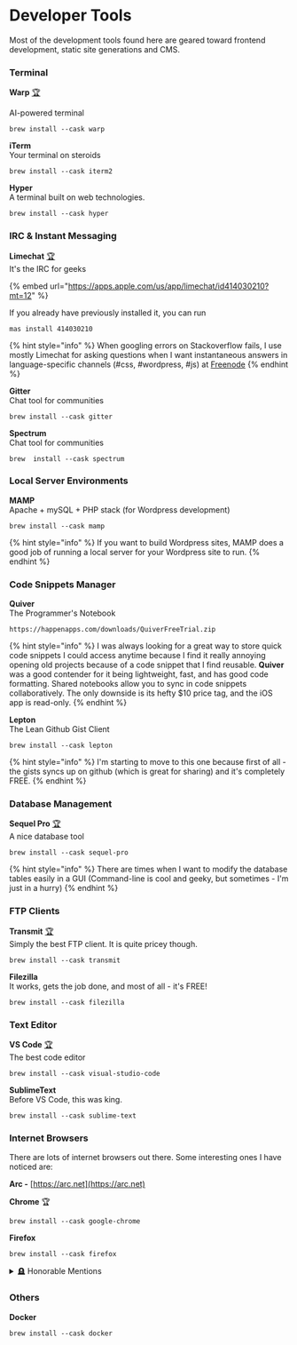 # Developer Tools

Most of the development tools found here are geared toward frontend development, static site generations and CMS.

### **Terminal**

**Warp** [🏆](https://emojipedia.org/trophy/)

AI-powered terminal

```
brew install --cask warp
```

**iTerm**\
Your terminal on steroids

```
brew install --cask iterm2
```

**Hyper**  \
A terminal built on web technologies.

```
brew install --cask hyper
```



### **IRC &** Instant Messaging

**Limechat** [🏆](https://emojipedia.org/trophy/)\
It's the IRC for geeks

{% embed url="https://apps.apple.com/us/app/limechat/id414030210?mt=12" %}

If you already have previously installed it, you can run&#x20;

```
mas install 414030210
```

{% hint style="info" %}
When googling errors on Stackoverflow fails,  I use mostly Limechat for asking  questions when I want instantaneous answers in language-specific channels (#css, #wordpress, #js) at [Freenode](https://freenode.net/)
{% endhint %}

**Gitter**\
Chat tool for communities

```
brew install --cask gitter
```

**Spectrum**\
Chat tool for communities

```
brew  install --cask spectrum
```

###

### **Local Server Environments**

**MAMP**\
Apache + mySQL + PHP stack (for Wordpress development)

```
brew install --cask mamp
```

{% hint style="info" %}
If you want to build Wordpress sites, MAMP does a good job of running a local server for your Wordpress site to run.
{% endhint %}



### Code Snippets Manager

**Quiver**\
The Programmer's Notebook

```
https://happenapps.com/downloads/QuiverFreeTrial.zip
```

{% hint style="info" %}
I was always looking for a great way to store quick code snippets I could access anytime because I find it really annoying opening old projects because of a code snippet that I find reusable. **Quiver** was a good contender for it being lightweight, fast, and has good code formatting. Shared notebooks allow you to sync in code snippets collaboratively. The only downside is its hefty $10 price tag, and the iOS app is read-only.
{% endhint %}

**Lepton** \
The Lean Github Gist Client

```
brew install --cask lepton
```

{% hint style="info" %}
I'm starting to move to this one because first of all - the gists syncs up on github (which is great for sharing) and it's completely FREE.
{% endhint %}



### **Database Management**

**Sequel Pro** [🏆](https://emojipedia.org/trophy/)\
A nice database tool

```
brew install --cask sequel-pro
```

{% hint style="info" %}
There are times when I want to modify the database tables easily in a GUI (Command-line is cool and geeky, but sometimes - I'm just in a hurry)
{% endhint %}



### **FTP Clients**

**Transmit** [🏆](https://emojipedia.org/trophy/)\
Simply the best FTP client. It is quite pricey though.

```
brew install --cask transmit
```

**Filezilla** \
It works, gets the job done, and most of all - it's FREE!

```
brew install --cask filezilla
```



### Text Editor

**VS Code** [🏆](https://emojipedia.org/trophy/)\
The best code editor

```
brew install --cask visual-studio-code
```

**SublimeText**\
Before VS Code, this was king.

```
brew install --cask sublime-text
```

###

### Internet Browsers

There are lots of internet browsers out there. Some interesting ones I have noticed are:

**Arc -** [https://arc.net](https://arc.net)



**Chrome** 🏆

```
brew install --cask google-chrome
```

**Firefox**

```
brew install --cask firefox
```

<details>

<summary><span data-gb-custom-inline data-tag="emoji" data-code="1faa6">🪦</span> Honorable Mentions</summary>

**Brave**

```
brew install --cask brave-browser
```

**Opera**

```
brew install --cask opera
```

</details>

### **Others**

**Docker**

```
brew install --cask docker
```
